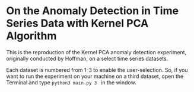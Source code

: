 # On the Anomaly Detection in Time Series Data with Kernel PCA Algorithm

This is the reproduction of the Kernel PCA anomaly detection experiment, originally conducted by Hoffman, on a select time series datasets. 

Each dataset is numbered from 1-3 to enable the user-selection. So, if you want to run the experiment on your machine on a third dataset, open the Terminal and type ```python3 main.py 3 ``` in the window. 
